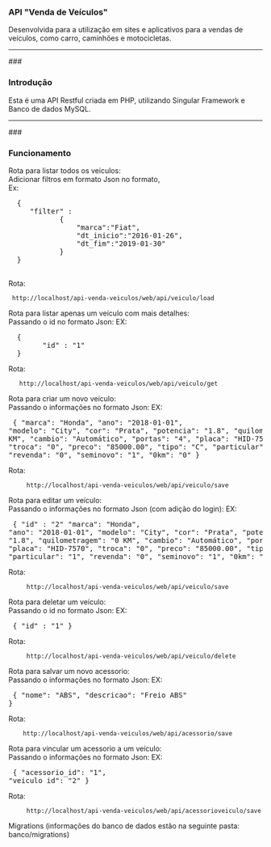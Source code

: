### API  "Venda de Veículos"
 
 Desenvolvida para a utilização em sites e aplicativos para a vendas de veículos, como carro, caminhões e motocicletas.
 
 __ __ 
 
  ###<h3> Introdução </h3>
  
  Esta é uma API Restful criada em PHP, utilizando Singular Framework e Banco de dados MySQL.
  
  __ __ 
  
  ###<h3> Funcionamento </h3> 
  
  Rota para listar todos os veiculos:<br>
  Adicionar filtros em formato Json no formato,<br>
  Ex:<br>
  <pre>
  {
     "filter" :
      		{
      			"marca":"Fiat",
      			"dt_inicio":"2016-01-26",
      			"dt_fim":"2019-01-30"
      		}
  }
  </pre>
   Rota:
  
     http://localhost/api-venda-veiculos/web/api/veiculo/load
  
  
  Rota para listar apenas um veículo com mais detalhes:<br>
  Passando o id no formato Json:
  EX:
  <pre>
  {
        "id" : "1"
  }</pre>
  
  Rota:
  
       http://localhost/api-venda-veiculos/web/api/veiculo/get

  Rota para criar um novo veículo:<br>
    Passando o informações no formato Json:
    EX:
    <pre>
  {
          "marca": "Honda",
          "ano": "2018-01-01",
          "modelo": "City",
          "cor": "Prata",
          "potencia": "1.8",
          "quilometragem": "0 KM",
          "cambio": "Automático",
          "portas": "4",
          "placa": "HID-7570",
          "troca": "0",
          "preco": "85000.00",
          "tipo": "C",
          "particular": "1",
          "revenda": "0",
          "seminovo": "1",
          "0km": "0"
  }
    </pre>
    Rota:
    
         http://localhost/api-venda-veiculos/web/api/veiculo/save


 Rota para editar um veículo:<br>
    Passando o informações no formato Json (com adição do login):
    EX:
    <pre>
  {
          "id" : "2"
          "marca": "Honda",
          "ano": "2018-01-01",
          "modelo": "City",
          "cor": "Prata",
          "potencia": "1.8",
          "quilometragem": "0 KM",
          "cambio": "Automático",
          "portas": "4",
          "placa": "HID-7570",
          "troca": "0",
          "preco": "85000.00",
          "tipo": "C",
          "particular": "1",
          "revenda": "0",
          "seminovo": "1",
          "0km": "0"
  }
    </pre>
    Rota:
    
         http://localhost/api-venda-veiculos/web/api/veiculo/save



  Rota para deletar um veículo:<br>
    Passando o id no formato Json:
    EX:
    <pre>
    {
          "id" : "1"
    }</pre>
    
  Rota:
  
         http://localhost/api-venda-veiculos/web/api/veiculo/delete

 Rota para salvar um novo acessorio:<br>
    Passando o informações no formato Json:
    EX:
    <pre>
  {
      "nome": "ABS",
      "descricao": "Freio ABS"
  }</pre>
    Rota:
    
        http://localhost/api-venda-veiculos/web/api/acessorio/save

   Rota para vincular um acessorio a um veículo:<br>
      Passando o informações no formato Json:
      EX:
      <pre>
    {
        "acessorio_id": "1",
        "veiculo_id": "2"
    }</pre>
      Rota:
      
         http://localhost/api-venda-veiculos/web/api/acessorioveiculo/save

 Migrations (informações do banco de dados estão na seguinte pasta: banco/migrations) 